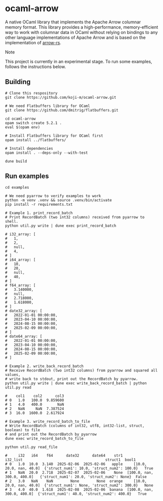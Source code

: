 # ocaml-arrow
A native OCaml library that implements the Apache Arrow columnar memory format.
This library provides a high-performance, memory-efficient way to work with columnar data in OCaml without relying on bindings to any other language implementations of Apache Arrow and is based on the implementation of [arrow-rs](https://github.com/apache/arrow-rs).

> [!NOTE]
> This project is currently in an experimental stage.
> To run some examples, follows the instructions below.

## Building

```shell
# Clone this respository
git clone https://github.com/koji-m/ocaml-arrow.git

# We need Flatbuffers library for OCaml
git clone https://github.com/dmitrig/flatbuffers.git

cd ocaml-arrow
opam switch create 5.2.1 .
eval $(opam env)

# Install Flatbuffers library for OCaml first 
opam install ../flatbuffers/

# Install dependencies
opam install . --deps-only --with-test

dune build
```

## Run examples

```shell
cd examples

# We need pyarrow to verify examples to work
python -m venv .venv && source .venv/bin/activate
pip install -r requirements.txt

# Example 1. print_record_batch
# Print RecordBatch (two int32 columns) received from pyarrow to shell.
python util.py write | dune exec print_record_batch

# i32_array: [
#   1,
#   2,
#   null,
#   4,
# ]
# i64_array: [
#   10,
#   20,
#   null,
#   40,
# ]
# f64_array: [
#   3.140000,
#   null,
#   2.718000,
#   1.618000,
# ]
# date32_array: [
#   2022-01-01 00:00:00,
#   2023-04-10 00:00:00,
#   2024-08-15 00:00:00,
#   2025-02-09 00:00:00,
# ]
# date64_array: [
#   2022-01-01 00:00:00,
#   2023-04-10 00:00:00,
#   2024-08-15 00:00:00,
#   2025-02-09 00:00:00,
# ]

# Example 2. write_back_record_batch
# Receive RecordBatch (two int32 columns) from pyarrow and squared all values,
# write back to stdout, print out the RecordBatch by pyarrow.
python util.py write | dune exec write_back_record_batch | python util.py read

#    col1    col2      col3
# 0   1.0   100.0  9.859600
# 1   4.0   400.0       NaN
# 2   NaN     NaN  7.387524
# 3  16.0  1600.0  2.617924

# Example 3. write_record_batch_to_file
# Write RecordBatch (columns of int32, utf8, int32-list, struct, boolean) to file
# and print out the RecordBatch by pyarrow
dune exec write_record_batch_to_file

python util.py read_file

#     i32   i64    f64      date32      date64    str1                    i32_list                                      struct1  bool1
# 0   1.0  10.0  3.140  2025-02-06  2025-02-06   apple     [10.0, 20.0, nan, 40.0]  {'struct_num1': 10.0, 'struct_num2': 100.0}   True
# 1   NaN  20.0  2.718  2025-02-07  2025-02-06    None  [100.0, nan, 300.0, 400.0]   {'struct_num1': 20.0, 'struct_num2': None}  False
# 2   3.0   NaN    NaN        None        None  orange     [10.0, 20.0, nan, 40.0]  {'struct_num1': None, 'struct_num2': 300.0}   None
# 3   4.0  40.0  1.618  2025-02-08  2025-02-06  banana  [100.0, nan, 300.0, 400.0]  {'struct_num1': 40.0, 'struct_num2': 400.0}   True
```
